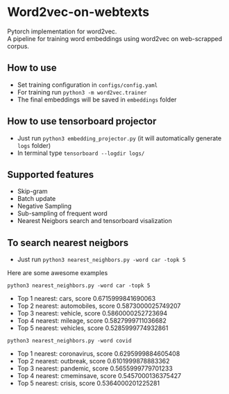 # Word2vec-on-webtexts
Pytorch implementation for word2vec. <br/>
A pipeline for training word embeddings using word2vec on web-scrapped corpus.

## How to use

* Set training configuration in `configs/config.yaml`
* For training run `python3 -m word2vec.trainer`
* The final embeddings will be saved in `embeddings` folder

## How to use tensorboard projector

* Just run `python3 embedding_projector.py` (it will automatically generate `logs` folder)
* In terminal type `tensorboard --logdir logs/`

## Supported features

* Skip-gram
* Batch update 
* Negative Sampling
* Sub-sampling of frequent word
* Nearest Neigbors search and tensorboard visalization


## To search nearest neigbors

* Just run  `python3 nearest_neighbors.py -word car -topk 5`

Here are some awesome examples

`python3 nearest_neighbors.py -word car -topk 5`
* Top 1 nearest: cars, score 0.6715999841690063
* Top 2 nearest: automobiles, score 0.5873000025749207
* Top 3 nearest: vehicle, score 0.5860000252723694
* Top 4 nearest: mileage, score 0.5827999711036682
* Top 5 nearest: vehicles, score 0.5285999774932861

`python3 nearest_neighbors.py -word covid`
* Top 1 nearest: coronavirus, score 0.6295999884605408
* Top 2 nearest: outbreak, score 0.6101999878883362
* Top 3 nearest: pandemic, score 0.5655999779701233
* Top 4 nearest: cmeminsave, score 0.5457000136375427
* Top 5 nearest: crisis, score 0.5364000201225281





